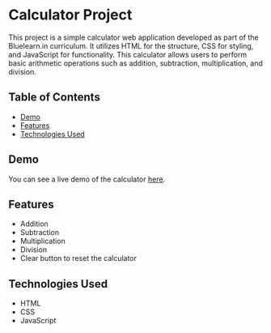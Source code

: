 # Calculator Project

This project is a simple calculator web application developed as part of the Bluelearn.in curriculum. It utilizes HTML for the structure, CSS for styling, and JavaScript for functionality. This calculator allows users to perform basic arithmetic operations such as addition, subtraction, multiplication, and division.

## Table of Contents

- [Demo](#demo)
- [Features](#features)
- [Technologies Used](#technologies-used)

## Demo

You can see a live demo of the calculator [here](https://bluelearn-calculator.vercel.app/).

## Features

- Addition
- Subtraction
- Multiplication
- Division
- Clear button to reset the calculator

## Technologies Used

- HTML
- CSS
- JavaScript

